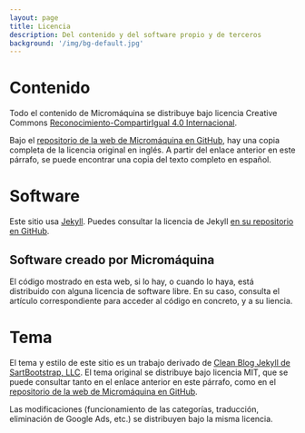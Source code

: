 ```yaml
---
layout: page
title: Licencia
description: Del contenido y del software propio y de terceros
background: '/img/bg-default.jpg'
---
```

# Contenido
Todo el contenido de Micromáquina se distribuye bajo licencia Creative Commons [Reconocimiento-CompartirIgual 4.0 Internacional](https://creativecommons.org/licenses/by-sa/4.0/deed.es_ES).

Bajo el [repositorio de la web de Micromáquina en GitHub](https://github.com/micromaquina/micromaquina.github.io), hay una copia completa de la licencia original en inglés. A partir del enlace anterior en este párrafo, se puede encontrar una copia del texto completo en español.

# Software 
Este sitio usa [Jekyll](https://jekyllrb.com/). Puedes consultar la licencia de Jekyll [en su repositorio en GitHub](https://github.com/jekyll/jekyll).

## Software creado por Micromáquina
El código mostrado en esta web, si lo hay, o cuando lo haya, está distribuido con alguna licencia de software libre. En su caso, consulta el artículo correspondiente para acceder al código en concreto, y a su liencia.

# Tema
El tema y estilo de este sitio es un trabajo derivado de [Clean Blog Jekyll de SartBootstrap, LLC](https://github.com/StartBootstrap/startbootstrap-clean-blog-jekyll). El tema original se distribuye bajo licencia MIT, que se puede consultar tanto en el enlace anterior en este párrafo, como en el [repositorio de la web de Micromáquina en GitHub](https://github.com/micromaquina/micromaquina.github.io).

Las modificaciones (funcionamiento de las categorías, traducción, eliminación de Google Ads, etc.) se distribuyen bajo la misma licencia.